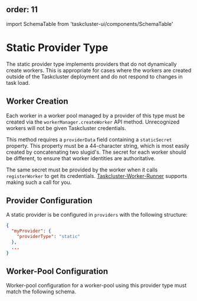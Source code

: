 order: 11
---
import SchemaTable from 'taskcluster-ui/components/SchemaTable'

# Static Provider Type

The static provider type implements providers that do not dynamically create workers.
This is appropriate for cases where the workers are created outside of the Taskcluster deployment and do not respond to changes in task load.

## Worker Creation

Each worker in a worker pool managed by a provider of this type must be created via the `workerManager.createWorker` API method.
Unrecognized workers will not be given Taskcluster credentials.

This method requires a `providerData` field containing a `staticSecret` property.
This property must be a 44-character string, which is most easily created by concatenating two slugid's.
The secret for each worker should be different, to ensure that worker identities are authoritative.

The same secret must be provided by the worker when it calls `registerWorker` to get its credentials.
[Taskcluster-Worker-Runner](https://github.com/taskcluster/taskcluster-worker-runner) supports making such a call for you.

## Provider Configuration

A static provider is be configured in `providers` with the following structure:

```json
{
  "myProvider": {
    "providerType": "static"
  },
  ...
}
```

## Worker-Pool Configuration

Worker-pool configuration for a worker-pool using this provider type must match the following schema.

<SchemaTable schema="/schemas/worker-manager/v1/config-static.json" />
